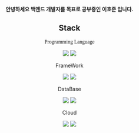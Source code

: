 <div align="center">
<p><b>안녕하세요 백엔드 개발자를 목표로 공부중인 이호준 입니다.</b></p>
<div>
  <h2> Stack </h2>
  <p style="font-family:fantasy;">Programming Language</p>
  <img src="https://img.shields.io/badge/Java-D8D8D8.svg?style=for-the-badge&logo=openjdk&logoColor=232F3E" /> <img src="https://img.shields.io/badge/Python-D8D8D8.svg?style=for-the-badge&logo=python" />

  <p> FrameWork </p>
  <img src="https://img.shields.io/badge/Spring-CCE4C3.svg?style=for-the-badge&logo=spring&logoColor=#6DB33F" /> <img src="https://img.shields.io/badge/Spring Boot-CCE4C3.svg?style=for-the-badge&logo=springboot&logoColor=#6DB33F" />
  
  <p> DataBase </p>
  <img src="https://img.shields.io/badge/MySQL-4479A1.svg?style=for-the-badge&logo=mysql&logoColor=232F3E" /> <img src="https://img.shields.io/badge/Oracle-F80000.svg?style=for-the-badge&logo=oracle&logoColor=#6DB33F" />
  
  <p> Cloud </p>
  <img src="https://img.shields.io/badge/AWS-232F3E.svg?style=for-the-badge&logo=amazonaws&logoColor=#232F3E" /> <img src="https://img.shields.io/badge/GCP-4285F4.svg?style=for-the-badge&logo=googlecloud&logoColor=FFFFFF" />

</div>
<!--
**JRingterm/JRingterm** is a ✨ _special_ ✨ repository because its `README.md` (this file) appears on your GitHub profile.

Here are some ideas to get you started:

- 🔭 I’m currently working on ...
- 🌱 I’m currently learning ...
- 👯 I’m looking to collaborate on ...
- 🤔 I’m looking for help with ...
- 💬 Ask me about ...
- 📫 How to reach me: ...
- 😄 Pronouns: ...
- ⚡ Fun fact: ...
-->
